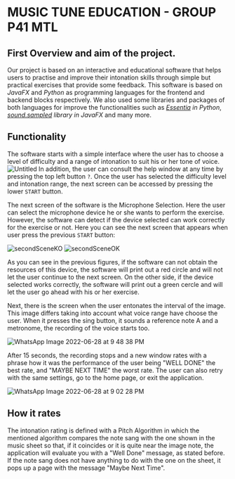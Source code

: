 # MUSIC TUNE EDUCATION - GROUP P41 MTL
## First Overview and aim of the project.
Our project is based on an interactive and educational software that helps users to practise and improve their intonation skills through simple but practical exercises that provide some feedback. This software is based on *JavaFX* and *Python* as programming languages for the frontend and backend blocks respectively. We also used some libraries and packages of both languages for improve the functionalities such as *[Essentia](https://essentia.upf.edu/essentia_python_tutorial.html) in Python*, *[sound.sampled](https://docs.oracle.com/javase/7/docs/api/javax/sound/sampled/package-summary.html) library in JavaFX* and many more.

## Functionality
The software starts with a simple interface where the user has to choose a level of difficulty and a range of intonation to suit his or her tone of voice.
![Untitled](https://user-images.githubusercontent.com/91899380/176373127-a0441d4a-cf7c-45c2-ba7c-854708bc6d63.png)
In addition, the user can consult the help window at any time by pressing the top left button `?`.
Once the user has selected the difficulty level and intonation range, the next screen can be accessed by pressing the lower `START` button.

The next screen of the software is the Microphone Selection. Here the user can select the microphone device he or she wants to perform the exercise.
However, the software can detect if the device selected can work correctly for the exercise or not.
Here you can see the next screen that appears when user press the previous `START` button:

![secondSceneKO](https://user-images.githubusercontent.com/91899380/176376583-a791dd13-253d-4803-983a-27fbc30dc5d5.png)
![secondSceneOK](https://user-images.githubusercontent.com/91899380/176376591-6ae13fa1-d0ea-4bb5-855a-b8db77304028.png)

As you can see in the previous figures, if the software can not obtain the resources of this device, the software will print out a red circle and will not let the user continue to the next screen. On the other side, if the device selected works correctly, the software will print out a green cercle and will let the user go ahead with his or her exercise.

Next, there is the screen when the user entonates the interval of the image. This image differs taking into account what voice range have choose the user. When it presses the sing button, it sounds a reference note A and a metronome, the recording of the voice starts too.

![WhatsApp Image 2022-06-28 at 9 48 38 PM](https://user-images.githubusercontent.com/72511506/176489348-e3faf004-3a3a-4bd9-91f4-24051894e2f5.jpeg)

After 15 seconds, the recording stops and a new window rates with a phrase how it was the performance of the user being "WELL DONE" the best rate, and "MAYBE NEXT TIME" the worst rate. The user can also retry with the same settings, go to the home page, or exit the application.

![WhatsApp Image 2022-06-28 at 9 02 28 PM](https://user-images.githubusercontent.com/72511506/176493360-2598f5cc-65ef-4235-8b02-d02145cbb8f3.jpeg)

## How it rates
The intonation rating is defined with a Pitch Algorithm in which the mentioned algorithm compares the note sang with the one shown in the music sheet so that, if it coincides or it is quite near the image note, the application will evaluate you with a "Well Done" message, as stated before. If the note sang does not have anything to do with the one on the sheet, it pops up a page with the message "Maybe Next Time".
